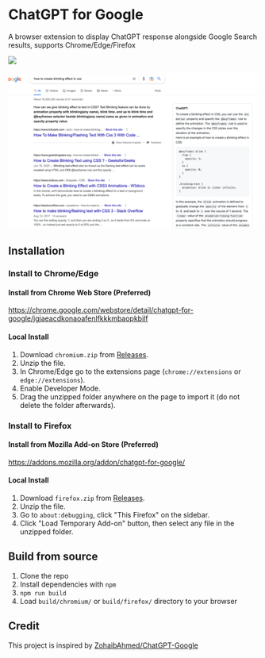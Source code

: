 # ChatGPT for Google

A browser extension to display ChatGPT response alongside Google Search results, supports Chrome/Edge/Firefox

[<img src="https://api.producthunt.com/widgets/embed-image/v1/featured.svg?post_id=369975&theme=light" />](https://www.producthunt.com/posts/chatgpt-for-google?utm_source=badge-featured)

![Screenshot](screenshot.png?raw=true)

## Installation

### Install to Chrome/Edge

#### Install from Chrome Web Store (Preferred)

<https://chrome.google.com/webstore/detail/chatgpt-for-google/jgjaeacdkonaoafenlfkkkmbaopkbilf>

#### Local Install

1. Download `chromium.zip` from [Releases](https://github.com/wong2/chat-gpt-google-extension/releases).
2. Unzip the file.
3. In Chrome/Edge go to the extensions page (`chrome://extensions` or `edge://extensions`).
4. Enable Developer Mode.
5. Drag the unzipped folder anywhere on the page to import it (do not delete the folder afterwards).

### Install to Firefox

#### Install from Mozilla Add-on Store (Preferred)

<https://addons.mozilla.org/addon/chatgpt-for-google/>

#### Local Install

1. Download `firefox.zip` from [Releases](https://github.com/wong2/chat-gpt-google-extension/releases).
2. Unzip the file.
3. Go to `about:debugging`, click "This Firefox" on the sidebar.
4. Click "Load Temporary Add-on" button, then select any file in the unzipped folder.

## Build from source

1. Clone the repo
2. Install dependencies with `npm`
3. `npm run build`
4. Load `build/chromium/` or `build/firefox/` directory to your browser

## Credit

This project is inspired by [ZohaibAhmed/ChatGPT-Google](https://github.com/ZohaibAhmed/ChatGPT-Google)
